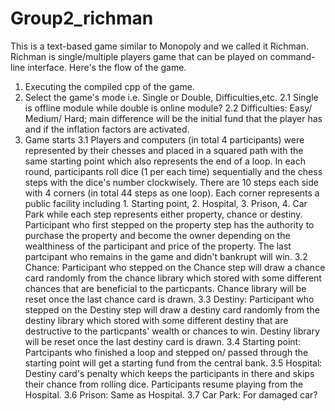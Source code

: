 # Group2_richman
This is a text-based game similar to Monopoly and we called it Richman.
Richman is single/multiple players game that can be played on command-line interface.
Here's the flow of the game.
1. Executing the compiled cpp of the game.
2. Select the game's mode i.e. Single or Double, Difficulties,etc.
2.1 Single is offline module while double is online module?
2.2 Difficulties: Easy/ Medium/ Hard; main difference will be the initial fund that the player has and if the inflation factors are activated.
3. Game starts
3.1 Players and computers (in total 4 participants) were represented by their chesses and placed in a squared path with the same starting point which also represents the end of a loop. In each round, participants roll dice (1 per each time) sequentially and the chess steps with the dice's number clockwisely. There are 10 steps each side with 4 corners (in total 44 steps as one loop). Each corner represents a public facility including 1. Starting point, 2. Hospital, 3. Prison, 4. Car Park while each step represents either property, chance or destiny. Participant who first stepped on the property step has the authority to purchase the property and become the owner depending on the wealthiness of the participant and price of the property. The last partcipant who remains in the game and didn't bankrupt will win.
3.2 Chance: Participant who stepped on the Chance step will draw a chance card randomly from the chance library which stored with some different chances that are beneficial to the particpants. Chance library will be reset once the last chance card is drawn.
3.3 Destiny: Participant who stepped on the Destiny step will draw a destiny card randomly from the destiny library which stored with some different destiny that are destructive to the particpants' wealth or chances to win. Destiny library will be reset once the last destiny card is drawn.
3.4 Starting point: Partcipants who finished a loop and stepped on/ passed through the starting point will get a starting fund from the central bank.
3.5 Hospital: Destiny card's penalty which keeps the participants in there and skips their chance from rolling dice. Participants resume playing from the Hospital.
3.6 Prison: Same as Hospital.
3.7 Car Park: For damaged car?
